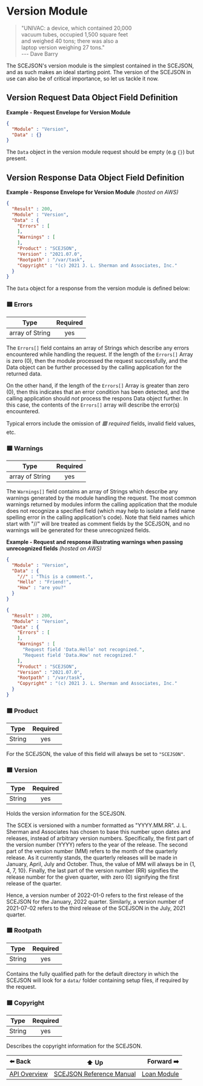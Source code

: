 # Version Module

> "UNIVAC: a device, which contained 20,000  
>  vacuum tubes, occupied 1,500 square feet  
>  and weighed 40 tons; there was also a  
>  laptop version weighing 27 tons."  
>  --- Dave Barry

The SCEJSON's version module is the simplest contained in the SCEJSON,
and as such makes an ideal starting point. The version of the SCEJSON in use
can also be of critical importance, so let us tackle it now.

## Version Request Data Object Field Definition

**Example - Request Envelope for Version Module**

```json
{
  "Module" : "Version",
  "Data" : {}
}
```

The `Data` object in the version module request should be empty (e.g `{}`) but present.

## Version Response Data Object Field Definition

**Example - Response Envelope for Version Module** *(hosted on AWS)*

```json
{
  "Result" : 200,
  "Module" : "Version",
  "Data" : {
    "Errors" : [
    ],
    "Warnings" : [
    ],
    "Product" : "SCEJSON",
    "Version" : "2021.07.0",
    "Rootpath" : "/var/task",
    "Copyright" : "(c) 2021 J. L. Sherman and Associates, Inc."
  }
}
```

The `Data` object for a response from the version module is defined below:

### 🟥 Errors

| Type  | Required |
| :---: |   :---:  |
| array of String | yes |


The `Errors[]` field contains an array of Strings which describe any errors encountered
while handling the request. If the length of the `Errors[]` Array is zero (0), then the
module processed the request successfully, and the Data object can be further processed
by the calling application for the returned data.

On the other hand, if the length of the `Errors[]` Array is greater than zero (0), then
this indicates that an error condition has been detected, and the calling application
should *not* process the respons Data object further. In this case, the contents of the
`Errors[]` array will describe the error(s) encountered.

Typical errors include the omission of *🟥 required* fields, invalid field values, etc.

### 🟥 Warnings

| Type  | Required |
| :---: |   :---:  |
| array of String | yes |


The `Warnings[]` field contains an array of Strings which describe any warnings generated
by the module handling the request. The most common warnings returned by modules inform
the calling application that the module does not recognize a specified field (which may
help to isolate a field name spelling error in the calling application's code). Note that
field names which start with "//" will bre treated as comment fields by the SCEJSON, and
no warnings will be generated for these unrecognized fields.

**Example - Request and response illustrating warnings when passing unrecognized fields** *(hosted on AWS)*
```json
{
  "Module" : "Version",
  "Data" : {
    "//" : "This is a comment.",
    "Hello" : "Friend!",
    "How" : "are you?"
  }
}
```

```json
{
  "Result" : 200,
  "Module" : "Version",
  "Data" : {
    "Errors" : [
    ],
    "Warnings" : [
      "Request field 'Data.Hello' not recognized.",
      "Request field 'Data.How' not recognized."
    ],
    "Product" : "SCEJSON",
    "Version" : "2021.07.0",
    "Rootpath" : "/var/task",
    "Copyright" : "(c) 2021 J. L. Sherman and Associates, Inc."
  }
}
```

### 🟥 Product

| Type  | Required |
| :---: |   :---:  |
| String | yes |

For the SCEJSON, the value of this field will always be set to `"SCEJSON"`.

### 🟥 Version

| Type  | Required |
| :---: |   :---:  |
| String | yes |

Holds the version information for the SCEJSON.

The SCEX is versioned with a number formatted
as "YYYY.MM.RR". J. L. Sherman and Associates has chosen to base this number upon dates and
releases, instead of arbitrary version numbers. Specifically, the first part of the version
number (YYYY) refers to the year of the release. The second part of the version number (MM)
refers to the month of the quarterly release. As it currently stands, the quarterly releases
will be made in January, April, July and October. Thus, the value of MM will always be in {1,
4, 7, 10}. Finally, the last part of the version number (RR) signifies the release number for
the given quarter, with zero (0) signifying the first release of the quarter.

Hence, a version number of 2022-01-0 refers to the first release of the SCEJSON for the
January, 2022 quarter. Similarly, a version number of 2021-07-02 refers to the third release
of the SCEJSON in the July, 2021 quarter.

### 🟥 Rootpath

| Type  | Required |
| :---: |   :---:  |
| String | yes |

Contains the fully qualified path for the default directory in which the
SCEJSON will look for a `data/` folder containing setup files, if required
by the request.

### 🟥 Copyright

| Type  | Required |
| :---: |   :---:  |
| String | yes |

Describes the copyright information for the SCEJSON.

| ⬅️ Back | ⬆️ Up | Forward ➡️ |
| :--- | :---: | ---: |
| [API Overview](api-overview.md) | [SCEJSON Reference Manual](README.md) | [Loan Module](module-loan.md) |
